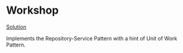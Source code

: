# Workshop

[Solution](https://github.com/udarensamolet/Eventmi)

Implements the Repository-Service Pattern with a hint of Unit of Work Pattern.